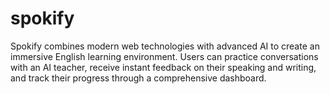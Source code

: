 # spokify
Spokify combines modern web technologies with advanced AI to create an immersive English learning environment. Users can practice conversations with an AI teacher, receive instant feedback on their speaking and writing, and track their progress through a comprehensive dashboard.
